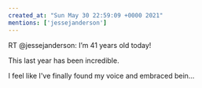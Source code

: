 ```yaml
---
created_at: "Sun May 30 22:59:09 +0000 2021"
mentions: ['jessejanderson']
---
```


RT @jessejanderson: I’m 41 years old today!

This last year has been incredible.

I feel like I've finally found my voice and embraced bein…